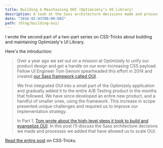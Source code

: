 ```yaml
---
title: Building & Maintaining OUI (Optimizely's UI Library)
description: A look at the Sass architecture decisions made and processes we added that have allowed us to scale Optimizely’s UI library across products.
date: "2016-02-03T00:00:00Z"
path: /blog/building-oui/
---
```


I wrote the second part of a two-part series on CSS-Tricks about building and maintaining Optimizely's UI Library.

Here's the introduction:

> Over a year ago we set out on a mission at Optimizely to unify our product design and get a handle on our ever-increasing CSS payload. Fellow UI Engineer Tom Genoni spearheaded this effort in 2014 and created [our Sass framework called OUI](https://github.com/optimizely/oui).
>
> We first integrated OUI into a small part of the Optimizely application and gradually added it to the entire A/B Testing product in the months that followed. We have since developed an entire new product, and a handful of smaller ones, using the framework. This increase in scope presented unique challenges and required us to improve our implementation strategy.
>
> In Part 1, [Tom wrote about the high-level steps it took to build and evangelize OUI](https://css-tricks.com/optimizelys-ui-library-oui-1-of-2/). In this post I’ll discuss the Sass architecture decisions we made and processes we added that have allowed us to scale OUI.

[Read the entire post](https://css-tricks.com/optimizelys-ui-library-oui-2-of-2/) on CSS-Tricks.
